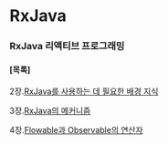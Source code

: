 # RxJava
### RxJava 리액티브 프로그래밍

#### [목록]
2장.[RxJava를 사용하는 데 필요한 배경 지식](src/main/java/com/study/rxjava/chapter2/README.md)

3장.[RxJava의 메커니즘](src/main/java/com/study/rxjava/chapter3/README.md)
    
4장.[Flowable과 Observable의 연산자](src/main/java/com/study/rxjava/chapter4/README.md)